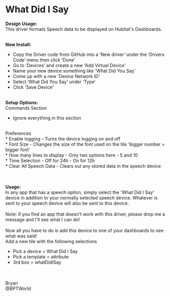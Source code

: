 # What Did I Say
<b>Design Usage:</b><br>
This driver formats Speech data to be displayed on Hubitat's Dashboards.<br><br>

<b>New Install:</b><br>
* Copy the Driver code from GitHub into a ‘New driver’ under the ‘Drivers Code’ menu then click ‘Done’
* Go to ‘Devices’ and create a new 'Add Virtual Device'
* Name your new device something like 'What Did You Say'
* Come up with a new 'Device Network ID'
* Select ‘What Did You Say’ under ‘Type’
* Click 'Save Device'
<br><br>

<b>Setup Options:</b><br>
Commands Section<br>
* Ignore everything in this section
<br>
Preferences<br>
* Enable logging - Turns the device logging on and off<br>
* Font Size - Changes the size of the font used on the tile 'bigger number = bigger font'<br>
* How many lines to display - Only two options here - 5 and 10<br>
* Time Selection - Off for 24h - On for 12h<br>
* Clear All Speech Data - Clears out any stored data in the speech device<br>
<br><br>

<b>Usage:</b><br>
In any app that has a speech option, simply select the 'What Did I Say' device in addition to your normally selected speech device.  Whatever is sent to your speech device will also be sent to this device.
<br><br>
Note: if you find an app that doesn't work with this driver, please drop me a message and I'll see what I can do!
<br><br>
Now all you have to do is add this device to one of your dashboards to see what was said!<br>
Add a new tile with the following selections
- Pick a device = What Did I Say
- Pick a template = attribute
- 3rd box = whatDidISay

<br><br>
Bryan<br>
@BPTWorld

